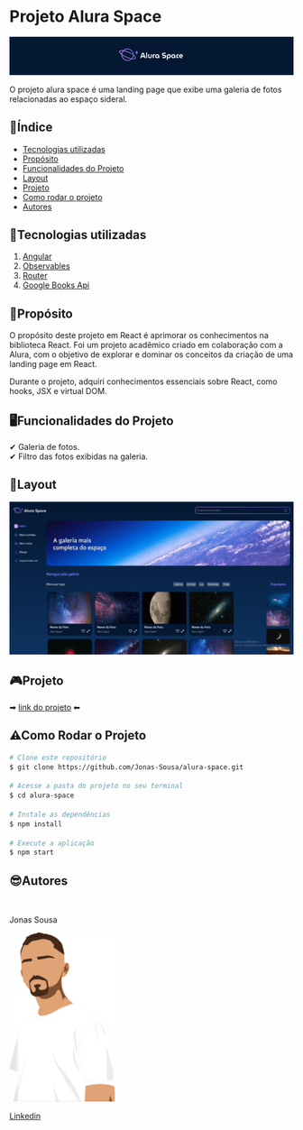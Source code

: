 # Projeto Alura Space

![fotoExemplo](./src/assets/aluraspace.png)

O projeto alura space é uma landing page que exibe uma galeria de fotos relacionadas ao espaço sideral.

## 📌Índice 
- <a href="#tecnologias-utilizadas">Tecnologias utilizadas</a>
- <a href="#proposito">Propósito</a>
- <a href="#funcionalidades-do-projeto">Funcionalidades do Projeto</a>
- <a href="#layout">Layout</a>
- <a href="#projeto">Projeto</a>
- <a href="#como-rodar-o-projeto">Como rodar o projeto</a>
- <a href="#autores">Autores</a>

## 📱Tecnologias utilizadas
1. [Angular](https://angular.io/cli)
2. [Observables](https://angular.io/guide/observables)
3. [Router](https://angular.io/guide/router)
4. [Google Books Api](https://developers.google.com/books?hl=pt-br)

## 🎯Propósito
O propósito deste projeto em React é aprimorar os conhecimentos na biblioteca React. Foi um projeto acadêmico criado em colaboração com a Alura, com o objetivo de explorar e dominar os conceitos da criação de uma landing page em React.

Durante o projeto, adquiri conhecimentos essenciais sobre React, como hooks, JSX e virtual DOM.

## 🖥Funcionalidades do Projeto

✔ Galeria de fotos.<br>
✔ Filtro das fotos exibidas na galeria.

## 🧩Layout

![fotoExemplo](./src/assets/aluraspacepage.png)

## 🎮Projeto
➡  [link do projeto](https://space-gallery-pi.vercel.app) ⬅

## ⚠Como Rodar o Projeto
```bash
# Clone este repositório
$ git clone https://github.com/Jonas-Sousa/alura-space.git

# Acesse a pasta do projeto no seu terminal
$ cd alura-space

# Instale as dependências
$ npm install

# Execute a aplicação
$ npm start
```
## 😎Autores 

  <br>
  <p>Jonas Sousa</p>
  <img style="height:300px" src="./src/assets/Jonas.png"/>
  
  [Linkedin](https://www.linkedin.com/in/jonas-sousa-dev/)
